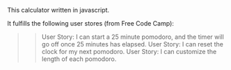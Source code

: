 This calculator written in javascript. 

It fulfills the following user stores (from Free Code Camp):

>> User Story: I can start a 25 minute pomodoro, and the timer will go off once 25 minutes has elapsed.
>> User Story: I can reset the clock for my next pomodoro.
>> User Story: I can customize the length of each pomodoro.
